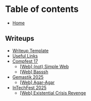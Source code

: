 # Table of contents

* [Home](README.md)

## Writeups

* [Writeup Template](writeups/writeup-template.md)
* [Useful Links](writeups/useful-links.md)
* [Compfest 17](writeups/compfest-17/README.md)
  * [\[Web\] (not) Simple Web](writeups/compfest-17/web-not-simple-web.md)
  * [\[Web\] Basssh](writeups/compfest-17/web-basssh.md)
* [Gemastik 2025](writeups/gemastik-2025/README.md)
  * [\[Web\] Agar-Agar](writeups/gemastik-2025/web-agar-agar.md)
* [InTechFest 2025](writeups/intechfest-2025/README.md)
  * [\[Web\] Existential Crisis Revenge](writeups/intechfest-2025/web-existential-crisis-revenge.md)
